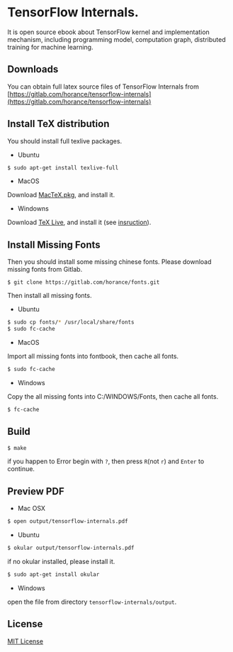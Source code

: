 # TensorFlow Internals.

It is open source ebook about TensorFlow kernel and implementation mechanism, including programming model, computation graph, distributed training for machine learning.

## Downloads

You can obtain full latex source files of TensorFlow Internals from [https://gitlab.com/horance/tensorflow-internals](https://gitlab.com/horance/tensorflow-internals)

## Install TeX distribution

You should install full texlive packages.

- Ubuntu     

```bash
$ sudo apt-get install texlive-full
```

- MacOS

Download [MacTeX.pkg](http://tug.org/mactex/), and install it.

- Windowns
      
Download [TeX Live](http://tug.org/texlive/), and install it (see [insruction](https://liam.page/texlive)).

## Install Missing Fonts

Then you should install some missing chinese fonts. Please download missing fonts from Gitlab.

```
$ git clone https://gitlab.com/horance/fonts.git
```

Then install all missing fonts.

- Ubuntu

```bash
$ sudo cp fonts/* /usr/local/share/fonts
$ sudo fc-cache
```

- MacOS 
    
Import all missing fonts into fontbook, then cache all fonts.

```bash
$ sudo fc-cache
```

- Windows
 
Copy the all missing fonts into C:/WINDOWS/Fonts, then cache all fonts.

```bash
$ fc-cache
```

## Build

```bash
$ make
```

if you happen to Error begin with `?`, then press `R`(not `r`) and `Enter` to continue.

## Preview PDF

- Mac OSX

```bash
$ open output/tensorflow-internals.pdf
```

- Ubuntu

```bash
$ okular output/tensorflow-internals.pdf
```

if no okular installed, please install it.

```bash
$ sudo apt-get install okular
```

- Windows

open the file from directory `tensorflow-internals/output`.

## License

[MIT License](http://opensource.org/licenses/mit-license.html) 

